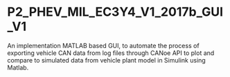 # P2_PHEV_MIL_EC3Y4_V1_2017b_GUI_V1
An implementation MATLAB based GUI, to automate the process of exporting vehicle CAN data from log files through CANoe API to plot and compare to simulated data from vehicle plant model in Simulink using Matlab.
